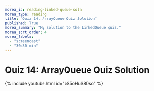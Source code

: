 ```yaml
---
morea_id: reading-linked-queue-soln
morea_type: reading
title: "Quiz 14: ArrayQueue Quiz Solution"
published: True
morea_summary: "My solution to the LinkedQueue quiz."
morea_sort_order: 4
morea_labels: 
  - "screencast"
  - "30:30 min"
---
```


# Quiz 14: ArrayQueue Quiz Solution
{% include youtube.html id="bS5oHuS8Dso" %}
